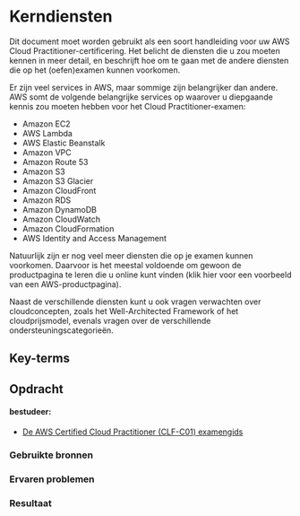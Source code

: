 # Kerndiensten
Dit document moet worden gebruikt als een soort handleiding voor uw AWS Cloud Practitioner-certificering. Het belicht de diensten die u zou moeten kennen in meer detail, en beschrijft hoe om te gaan met de andere diensten die op het (oefen)examen kunnen voorkomen.

Er zijn veel services in AWS, maar sommige zijn belangrijker dan andere. AWS somt de volgende belangrijke services op waarover u diepgaande kennis zou moeten hebben voor het Cloud Practitioner-examen:

- Amazon EC2
- AWS Lambda
- AWS Elastic Beanstalk
- Amazon VPC
- Amazon Route 53
- Amazon S3
- Amazon S3 Glacier
- Amazon CloudFront
- Amazon RDS
- Amazon DynamoDB
- Amazon CloudWatch
- Amazon CloudFormation
- AWS Identity and Access Management

Natuurlijk zijn er nog veel meer diensten die op je examen kunnen voorkomen. Daarvoor is het meestal voldoende om gewoon de productpagina te leren die u online kunt vinden (klik hier voor een voorbeeld van een AWS-productpagina).

Naast de verschillende diensten kunt u ook vragen verwachten over cloudconcepten, zoals het Well-Architected Framework of het cloudprijsmodel, evenals vragen over de verschillende ondersteuningscategorieën.

## Key-terms

## Opdracht
#### bestudeer: 
- [De AWS Certified Cloud Practitioner (CLF-C01) examengids](https://d1.awsstatic.com/training-and-certification/docs-cloud-practitioner/AWS-Certified-Cloud-Practitioner_Exam-Guide.pdf)
### Gebruikte bronnen

### Ervaren problemen

### Resultaat
